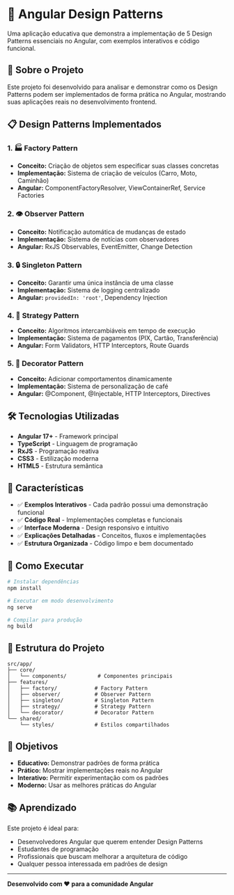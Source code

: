 # 🎯 Angular Design Patterns

Uma aplicação educativa que demonstra a implementação de 5 Design Patterns essenciais no Angular, com exemplos interativos e código funcional.

## 🚀 Sobre o Projeto

Este projeto foi desenvolvido para analisar e demonstrar como os Design Patterns podem ser implementados de forma prática no Angular, mostrando suas aplicações reais no desenvolvimento frontend.

## 📋 Design Patterns Implementados

### 1. 🏭 **Factory Pattern**
- **Conceito:** Criação de objetos sem especificar suas classes concretas
- **Implementação:** Sistema de criação de veículos (Carro, Moto, Caminhão)
- **Angular:** ComponentFactoryResolver, ViewContainerRef, Service Factories

### 2. 👁️ **Observer Pattern**
- **Conceito:** Notificação automática de mudanças de estado
- **Implementação:** Sistema de notícias com observadores
- **Angular:** RxJS Observables, EventEmitter, Change Detection

### 3. 🔒 **Singleton Pattern**
- **Conceito:** Garantir uma única instância de uma classe
- **Implementação:** Sistema de logging centralizado
- **Angular:** `providedIn: 'root'`, Dependency Injection

### 4. 🎯 **Strategy Pattern**
- **Conceito:** Algoritmos intercambiáveis em tempo de execução
- **Implementação:** Sistema de pagamentos (PIX, Cartão, Transferência)
- **Angular:** Form Validators, HTTP Interceptors, Route Guards

### 5. 🎨 **Decorator Pattern**
- **Conceito:** Adicionar comportamentos dinamicamente
- **Implementação:** Sistema de personalização de café
- **Angular:** @Component, @Injectable, HTTP Interceptors, Directives

## 🛠️ Tecnologias Utilizadas

- **Angular 17+** - Framework principal
- **TypeScript** - Linguagem de programação
- **RxJS** - Programação reativa
- **CSS3** - Estilização moderna
- **HTML5** - Estrutura semântica

## 🎨 Características

- ✅ **Exemplos Interativos** - Cada padrão possui uma demonstração funcional
- ✅ **Código Real** - Implementações completas e funcionais
- ✅ **Interface Moderna** - Design responsivo e intuitivo
- ✅ **Explicações Detalhadas** - Conceitos, fluxos e implementações
- ✅ **Estrutura Organizada** - Código limpo e bem documentado

## 🚀 Como Executar

```bash
# Instalar dependências
npm install

# Executar em modo desenvolvimento
ng serve

# Compilar para produção
ng build
```

## 📁 Estrutura do Projeto

```
src/app/
├── core/
│   └── components/          # Componentes principais
├── features/
│   ├── factory/            # Factory Pattern
│   ├── observer/           # Observer Pattern
│   ├── singleton/          # Singleton Pattern
│   ├── strategy/           # Strategy Pattern
│   └── decorator/          # Decorator Pattern
└── shared/
    └── styles/             # Estilos compartilhados
```

## 🎯 Objetivos

- **Educativo:** Demonstrar padrões de forma prática
- **Prático:** Mostrar implementações reais no Angular
- **Interativo:** Permitir experimentação com os padrões
- **Moderno:** Usar as melhores práticas do Angular

## 📚 Aprendizado

Este projeto é ideal para:
- Desenvolvedores Angular que querem entender Design Patterns
- Estudantes de programação
- Profissionais que buscam melhorar a arquitetura de código
- Qualquer pessoa interessada em padrões de design

---

**Desenvolvido com ❤️ para a comunidade Angular**